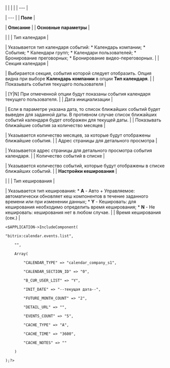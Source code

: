 |  |  |  |
| --- |

| --- |
| **Поле** |

| **Описание** |
| **Основные параметры** |

| |
| Тип календаря |

| Указывается тип календаря событий:  * Календарь компании; * События; * Календари групп; * Календари пользователей; * Бронирование преговорных; * Бронирование видео-переговорных. |
| Секция календаря |

| Выбирается секция, события которой следует отобразить. Опция видна при выборе **Календарь компании** в опции **Тип календаря**. |
| Показывать события текущего пользователя |

| [Y|N] При отмеченной опции будут показаны события календаря текущего пользователя. |
| Дата инициализации |

| Если в параметре указана дата, то список ближайших событий будет выведен для заданной даты. В противном случае список ближайших событий календаря будет отображен для текущей даты. |
| Показывать ближайшие события за количество месяцев |

| Указывается количество месяцев, за которые будут отображены ближайшие события. |
| Адрес страницы для детального просмотра |

| Указывается адрес страницы для детального просмотра события календаря. |
| Количество событий в списке |

| Указывается количество событий, которые будут отображены в списке ближайших событий. |
| **Настройки кеширования** |

| |
| Тип кеширования |

| Указывается тип кеширования:  * **A** - Авто + Управляемое: автоматически обновляет кеш компонентов в течение заданного времени или при изменении данных; * **Y** - Кешировать: для кеширования необходимо определить время кеширования; * **N** - Не кешировать: кеширования нет в любом случае. |
| Время кеширования (сек.) |

```
<$APPLICATION->IncludeComponent(

"bitrix:calendar.events.list",

	"",

	Array(

		"CALENDAR_TYPE" => "calendar_company_s1",

		"CALENDAR_SECTION_ID" => "0",

		"B_CUR_USER_LIST" => "Y",

		"INIT_DATE" => "--текущая дата--",

		"FUTURE_MONTH_COUNT" => "2",

		"DETAIL_URL" => "",

		"EVENTS_COUNT" => "5",

		"CACHE_TYPE" => "A",

		"CACHE_TIME" => "3600",

		"CACHE_NOTES" => ""

	)

);?>
```